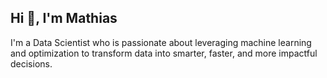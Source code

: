 ## Hi 👋, I'm Mathias
I'm a Data Scientist who is passionate about leveraging machine learning and optimization to transform data into smarter, faster, and more impactful decisions. 
